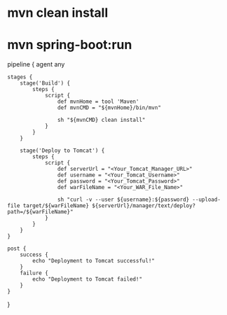 # mvn clean install 
# mvn spring-boot:run

pipeline {
    agent any

    stages {
        stage('Build') {
            steps {
                script {
                    def mvnHome = tool 'Maven'
                    def mvnCMD = "${mvnHome}/bin/mvn"

                    sh "${mvnCMD} clean install"
                }
            }
        }

        stage('Deploy to Tomcat') {
            steps {
                script {
                    def serverUrl = "<Your_Tomcat_Manager_URL>"
                    def username = "<Your_Tomcat_Username>"
                    def password = "<Your_Tomcat_Password>"
                    def warFileName = "<Your_WAR_File_Name>"

                    sh "curl -v --user ${username}:${password} --upload-file target/${warFileName} ${serverUrl}/manager/text/deploy?path=/${warFileName}"
                }
            }
        }
    }

    post {
        success {
            echo "Deployment to Tomcat successful!"
        }
        failure {
            echo "Deployment to Tomcat failed!"
        }
    }
}
